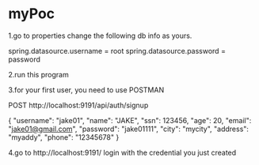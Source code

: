 # myPoc
1.go to properties change the following db info as yours.

spring.datasource.username = root
spring.datasource.password = password

2.run this program

3.for your first user, you need to use POSTMAN

POST
http://localhost:9191/api/auth/signup

{
"username": "jake01",
"name": "JAKE",
"ssn": 123456,
"age": 20,
"email": "jake01@gmail.com",
"password": "jake01111",
"city": "mycity",
"address": "myaddy",
"phone": "12345678"
}

4.go to http://localhost:9191/
login with the credential you just created
